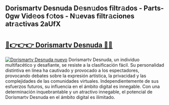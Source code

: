 ## Dorismartv Desnuda D𝚎sn𝚞dos filtr𝚊dos - Parts-0gw Vid𝚎os f𝚘tos - N𝚞evas filtr𝚊ciones atr𝚊ctivas 2aUfX

# <h2><a href="http://mbavm3c.tromn.icu/?c=Dorismartv+Desnuda">🔗👉👉👉 Dorismartv Desnuda 🔗🔗</a></h2>

[![Dorismartv Desnuda nuevo](https://i.imgur.com/pEAQMta.gif)](http://mbavm3c.tromn.icu/?c=Dorismartv+Desnuda)
Dorismartv Desnuda, un individuo multifacético y desafiante, se resiste a la clasificación fácil. Su personalidad distintiva en línea ha cautivado y provocado a los espectadores, provocando debates sobre la expresión artística, la privacidad y las complejidades de las comunidades virtuales. Independientemente de sus esfuerzos futuros, su influencia en el ámbito digital es innegable. Con una determinación inquebrantable y un atractivo innegable, el potencial de Dorismartv Desnuda en el ámbito digital es ilimitado.
